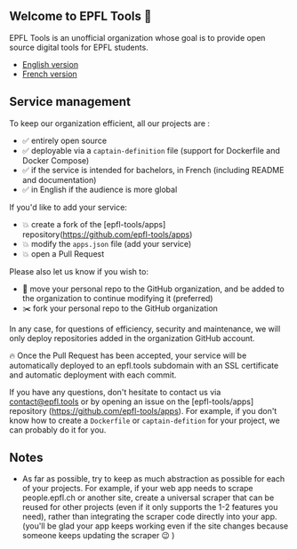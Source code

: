 ## Welcome to EPFL Tools 👋

EPFL Tools is an unofficial organization whose goal is to provide open source digital tools for EPFL students.

* [English version](https://github.com/epfl-tools/.github/blob/main/profile/README.md)
* [French version](https://github.com/epfl-tools/.github/blob/main/profile/README_fr.md)

## Service management

To keep our organization efficient, all our projects are :
- ✅ entirely open source
- ✅ deployable via a `captain-definition` file (support for Dockerfile and Docker Compose) 
- ✅ if the service is intended for bachelors, in French (including README and documentation)
- ✅ in English if the audience is more global

If you'd like to add your service:
* 💥 create a fork of the [epfl-tools/apps] repository(https://github.com/epfl-tools/apps)
* 💥 modify the `apps.json` file (add your service)
* 💥 open a Pull Request

Please also let us know if you wish to:
* 🚚 move your personal repo to the GitHub organization, and be added to the organization to continue modifying it (preferred)
* ✂️ fork your personal repo to the GitHub organization

In any case, for questions of efficiency, security and maintenance, we will only deploy repositories added in the organization GitHub account.

🔥 Once the Pull Request has been accepted, your service will be automatically deployed to an epfl.tools subdomain with an SSL certificate and automatic deployment with each commit.

If you have any questions, don't hesitate to contact us via contact@epfl.tools or by opening an issue on the [epfl-tools/apps] repository (https://github.com/epfl-tools/apps).
For example, if you don't know how to create a `Dockerfile` or `captain-defition` for your project, we can probably do it for you.

## Notes

* As far as possible, try to keep as much abstraction as possible for each of your projects. For example, if your web app needs to scrape people.epfl.ch or another site, create a universal scraper that can be reused for other projects (even if it only supports the 1-2 features you need), rather than integrating the scraper code directly into your app. (you'll be glad your app keeps working even if the site changes because someone keeps updating the scraper 😉 )
